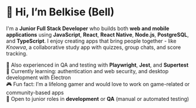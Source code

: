 # 👋 Hi, I’m Belkise (Bell)

I'm a **Junior Full Stack Developer** who builds both **web and mobile applications** using **JavaScript**, **React**, **React Native**, **Node.js**, **PostgreSQL**, and **TypeScript**. I enjoy creating apps that bring people together - like *Knowva*, a collaborative study app with quizzes, group chats, and score tracking.

🧪 Also experienced in QA and testing with **Playwright**, **Jest**, and **Supertest**  
🔐 Currently learning: authentication and web security, and desktop development with Electron  
🎮 Fun fact: I’m a lifelong gamer and would love to work on game-related or community-based apps  
💼 Open to junior roles in **development** or **QA** (manual or automated testing)

<!---
bbell2411/bbell2411 is a ✨ special ✨ repository because its `README.md` (this file) appears on your GitHub profile.
You can click the Preview link to take a look at your changes.
--->
